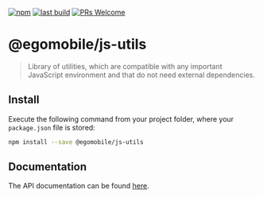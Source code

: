 [![npm](https://img.shields.io/npm/v/@egomobile/js-utils.svg)](https://www.npmjs.com/package/@egomobile/js-utils) [![last build](https://img.shields.io/github/workflow/status/egomobile/js-utils/Publish)](https://github.com/egomobile/js-utils/actions?query=workflow%3APublish) [![PRs Welcome](https://img.shields.io/badge/PRs-welcome-brightgreen.svg?style=flat-square)](https://github.com/egomobile/js-utils/pulls)

# @egomobile/js-utils

> Library of utilities, which are compatible with any important JavaScript environment and that do not need external dependencies.

## Install

Execute the following command from your project folder, where your `package.json` file is stored:

```bash
npm install --save @egomobile/js-utils
```

## Documentation

The API documentation can be found [here](https://egomobile.github.io/js-utils/).
